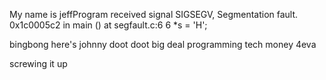 My name is jeffProgram received signal SIGSEGV, Segmentation fault.
0x1c0005c2 in main () at segfault.c:6
6               *s = 'H';

bingbong here's johnny
doot doot
big deal programming
tech money 4eva

screwing it up